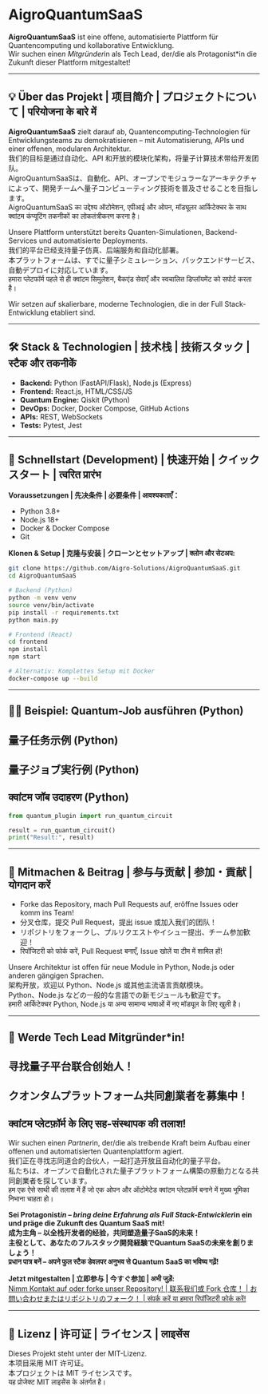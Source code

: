 # AigroQuantumSaaS

**AigroQuantumSaaS** ist eine offene, automatisierte Plattform für Quantencomputing und kollaborative Entwicklung.  
Wir suchen eine*n Mitgründer*in als Tech Lead, der/die als Protagonist*in die Zukunft dieser Plattform mitgestaltet!

---

## 💡 Über das Projekt | 项目简介 | プロジェクトについて | परियोजना के बारे में

**AigroQuantumSaaS** zielt darauf ab, Quantencomputing-Technologien für Entwicklungsteams zu demokratisieren – mit Automatisierung, APIs und einer offenen, modularen Architektur.  
我们的目标是通过自动化、API 和开放的模块化架构，将量子计算技术带给开发团队。  
AigroQuantumSaaSは、自動化、API、オープンでモジュラーなアーキテクチャによって、開発チームへ量子コンピューティング技術を普及させることを目指します。  
AigroQuantumSaaS का उद्देश्य ऑटोमेशन, एपीआई और ओपन, मॉड्यूलर आर्किटेक्चर के साथ क्वांटम कंप्यूटिंग तकनीकों का लोकतंत्रीकरण करना है।

Unsere Plattform unterstützt bereits Quanten-Simulationen, Backend-Services und automatisierte Deployments.  
我们的平台已经支持量子仿真、后端服务和自动化部署。  
本プラットフォームは、すでに量子シミュレーション、バックエンドサービス、自動デプロイに対応しています。  
हमारा प्लेटफॉर्म पहले से ही क्वांटम सिमुलेशन, बैकएंड सेवाएँ और स्वचालित डिप्लॉयमेंट को सपोर्ट करता है।

Wir setzen auf skalierbare, moderne Technologien, die in der Full Stack-Entwicklung etabliert sind.

---

## 🛠️ Stack & Technologien | 技术栈 | 技術スタック | स्टैक और तकनीकें

- **Backend:** Python (FastAPI/Flask), Node.js (Express)
- **Frontend:** React.js, HTML/CSS/JS
- **Quantum Engine:** Qiskit (Python)
- **DevOps:** Docker, Docker Compose, GitHub Actions
- **APIs:** REST, WebSockets
- **Tests:** Pytest, Jest

---

## 🚀 Schnellstart (Development) | 快速开始 | クイックスタート | त्वरित प्रारंभ

**Voraussetzungen | 先决条件 | 必要条件 | आवश्यकताएँ：**  
- Python 3.8+
- Node.js 18+
- Docker & Docker Compose
- Git

**Klonen & Setup | 克隆与安装 | クローンとセットアップ | क्लोन और सेटअप:**
```sh
git clone https://github.com/Aigro-Solutions/AigroQuantumSaaS.git
cd AigroQuantumSaaS

# Backend (Python)
python -m venv venv
source venv/bin/activate
pip install -r requirements.txt
python main.py

# Frontend (React)
cd frontend
npm install
npm start

# Alternativ: Komplettes Setup mit Docker
docker-compose up --build
```

---

## 🧑‍💻 Beispiel: Quantum-Job ausführen (Python)  
## 量子任务示例 (Python)  
## 量子ジョブ実行例 (Python)  
## क्वांटम जॉब उदाहरण (Python)

```python
from quantum_plugin import run_quantum_circuit

result = run_quantum_circuit()
print("Result:", result)
```

---

## 🤝 Mitmachen & Beitrag | 参与与贡献 | 参加・貢献 | योगदान करें

- Forke das Repository, mach Pull Requests auf, eröffne Issues oder komm ins Team!
- 分叉仓库，提交 Pull Request，提出 issue 或加入我们的团队！
- リポジトリをフォークし、プルリクエストやイシュー提出、チーム参加歓迎！
- रिपॉजिटरी को फोर्क करें, Pull Request बनाएँ, Issue खोलें या टीम में शामिल हों!

Unsere Architektur ist offen für neue Module in Python, Node.js oder anderen gängigen Sprachen.  
架构开放，欢迎以 Python、Node.js 或其他主流语言贡献模块。  
Python、Node.js などの一般的な言語での新モジュールも歓迎です。  
हमारी आर्किटेक्चर Python, Node.js या अन्य सामान्य भाषाओं में नए मॉड्यूल के लिए खुली है।

---

## 👤 Werde Tech Lead Mitgründer*in!  
## 寻找量子平台联合创始人！  
## クオンタムプラットフォーム共同創業者を募集中！  
## क्वांटम प्लेटफ़ॉर्म के लिए सह-संस्थापक की तलाश!

Wir suchen eine*n Partner*in, der/die als treibende Kraft beim Aufbau einer offenen und automatisierten Quantenplattform agiert.  
我们正在寻找志同道合的合伙人，一起打造开放且自动化的量子平台。  
私たちは、オープンで自動化された量子プラットフォーム構築の原動力となる共同創業者を探しています。  
हम एक ऐसे साथी की तलाश में हैं जो एक ओपन और ऑटोमेटेड क्वांटम प्लेटफ़ॉर्म बनाने में मुख्य भूमिका निभाना चाहता हो।

**Sei Protagonist*in – bring deine Erfahrung als Full Stack-Entwickler*in ein und präge die Zukunft des Quantum SaaS mit!**  
**成为主角 – 以全栈开发者的经验，共同塑造量子SaaS的未来！**  
**主役として、あなたのフルスタック開発経験でQuantum SaaSの未来を創りましょう！**  
**प्रधान पात्र बनें – अपने फुल स्टैक डेवलपर अनुभव से Quantum SaaS का भविष्य गढ़ें!**

**Jetzt mitgestalten | 立即参与 | 今すぐ参加 | अभी जुड़ें:**  
[Nimm Kontakt auf oder forke unser Repository! | 联系我们或 Fork 仓库！ | お問い合わせまたはリポジトリのフォーク！ | संपर्क करें या हमारा रिपॉजिटरी फोर्क करें!](https://github.com/Aigro-Solutions/AigroQuantumSaaS)

---

## 📄 Lizenz | 许可证 | ライセンス | लाइसेंस

Dieses Projekt steht unter der MIT-Lizenz.  
本项目采用 MIT 许可证。  
本プロジェクトは MIT ライセンスです。  
यह प्रोजेक्ट MIT लाइसेंस के अंतर्गत है।
